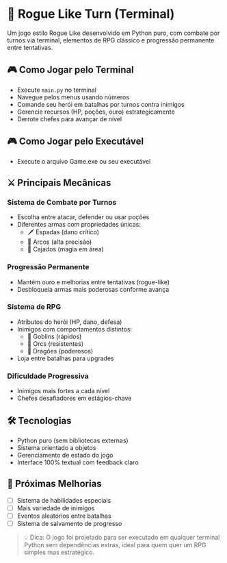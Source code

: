 # 🏰 Rogue Like Turn (Terminal)

Um jogo estilo Rogue Like desenvolvido em Python puro, com combate por turnos via terminal, elementos de RPG clássico e progressão permanente entre tentativas.

## 🎮 Como Jogar pelo Terminal
- Execute `main.py` no terminal
- Navegue pelos menus usando números
- Comande seu herói em batalhas por turnos contra inimigos
- Gerencie recursos (HP, poções, ouro) estrategicamente
- Derrote chefes para avançar de nível

## 🎮 Como Jogar pelo Executável
- Execute o arquivo Game.exe ou seu executável

## ⚔️ Principais Mecânicas
### Sistema de Combate por Turnos
- Escolha entre atacar, defender ou usar poções  
- Diferentes armas com propriedades únicas:
  - 🗡️ Espadas (dano crítico)
  - 🏹 Arcos (alta precisão)
  - 🔮 Cajados (magia em área)

### Progressão Permanente
- Mantém ouro e melhorias entre tentativas (rogue-like)
- Desbloqueia armas mais poderosas conforme avança

### Sistema de RPG
- Atributos do herói (HP, dano, defesa)
- Inimigos com comportamentos distintos:
  - 👺 Goblins (rápidos)
  - 👹 Orcs (resistentes)
  - 🐉 Dragões (poderosos)
- Loja entre batalhas para upgrades

### Dificuldade Progressiva
- Inimigos mais fortes a cada nível
- Chefes desafiadores em estágios-chave

## 🛠️ Tecnologias
- Python puro (sem bibliotecas externas)
- Sistema orientado a objetos
- Gerenciamento de estado do jogo
- Interface 100% textual com feedback claro

## 📌 Próximas Melhorias
- [ ] Sistema de habilidades especiais
- [ ] Mais variedade de inimigos
- [ ] Eventos aleatórios entre batalhas
- [ ] Sistema de salvamento de progresso

> 💡 Dica: O jogo foi projetado para ser executado em qualquer terminal Python sem dependências extras, ideal para quem quer um RPG simples mas estratégico.
